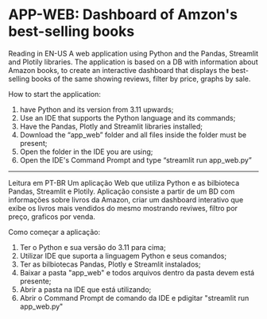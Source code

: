 # APP-WEB: Dashboard of Amzon's best-selling books

Reading in EN-US
A web application using Python and the Pandas, Streamlit and Plotily libraries. The application is based on a DB with information about Amazon books, to create an interactive dashboard that displays the best-selling books of the same showing reviews, filter by price, graphs by sale.

How to start the application:

1. have Python and its version from 3.11 upwards;
2. Use an IDE that supports the Python language and its commands;
3. Have the Pandas, Plotly and Streamlit libraries installed;
4. Download the “app_web” folder and all files inside the folder must be present;
5. Open the folder in the IDE you are using;
6. Open the IDE's Command Prompt and type “streamlit run app_web.py”

_________________________________________________________________________________________________________________________________________________________________________________________________________________________________

Leitura em PT-BR
Um aplicação Web que utiliza Python e as bilbioteca Pandas, Streamlit e Plotily. Aplicação consiste a partir de um BD com informações sobre livros da Amazon, criar um dashboard interativo que exibe os livros mais vendidos do mesmo mostrando reviwes, filtro por preço, graficos por venda.

Como começar a aplicação:

1. Ter o Python e sua versão do 3.11 para cima;
2. Utilizar IDE que suporta a linguagem Python e seus comandos;
3. Ter as bilbiotecas Pandas, Plotly e Streamlit instalados;
4. Baixar a pasta "app_web" e todos arquivos dentro da pasta devem está presente;
5. Abrir a pasta na IDE que está utilizando;
6. Abrir o Command Prompt de comando da IDE e pdigitar "streamlit run app_web.py"
